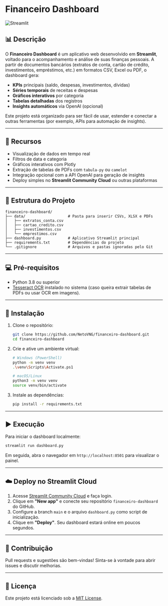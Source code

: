 # Financeiro Dashboard

![Streamlit](https://img.shields.io/badge/Deploy-Streamlit-blue)

## 📊 Descrição

O **Financeiro Dashboard** é um aplicativo web desenvolvido em **Streamlit**, voltado para o acompanhamento e análise de suas finanças pessoais. A partir de documentos bancários (extratos de conta, cartão de crédito, investimentos, empréstimos, etc.) em formatos CSV, Excel ou PDF, o dashboard gera:

* **KPIs** principais (saldo, despesas, investimentos, dívidas)
* **Séries temporais** de receitas e despesas
* **Gráficos interativos** por categoria
* **Tabelas detalhadas** dos registros
* **Insights automáticos** via OpenAI (opcional)

Este projeto está organizado para ser fácil de usar, estender e conectar a outras ferramentas (por exemplo, APIs para automação de insights).

---

## 🚀 Recursos

* Visualização de dados em tempo real
* Filtros de data e categoria
* Gráficos interativos com Plotly
* Extração de tabelas de PDFs com `tabula-py` ou `camelot`
* Integração opcional com a API OpenAI para geração de insights
* Deploy simples no **Streamlit Community Cloud** ou outras plataformas

---

## 📂 Estrutura do Projeto

```
financeiro-dashboard/
├── data/                   # Pasta para inserir CSVs, XLSX e PDFs
│   ├── extratos_conta.csv
│   ├── cartao_credito.csv
│   ├── investimentos.csv
│   └── emprestimos.csv
├── dashboard.py            # Aplicativo Streamlit principal
├── requirements.txt        # Dependências do projeto
└── .gitignore              # Arquivos e pastas ignoradas pelo Git
```

---

## 💻 Pré-requisitos

* Python 3.8 ou superior
* [Tesseract OCR](https://github.com/tesseract-ocr/tesseract) instalado no sistema (caso queira extrair tabelas de PDFs ou usar OCR em imagens).

---

## 🔧 Instalação

1. Clone o repositório:

   ```bash
   git clone https://github.com/NetoVNG/financeiro-dashboard.git
   cd financeiro-dashboard
   ```
2. Crie e ative um ambiente virtual:

   ```bash
   # Windows (PowerShell)
   python -m venv venv
   .\venv\Scripts\Activate.ps1

   # macOS/Linux
   python3 -m venv venv
   source venv/bin/activate
   ```
3. Instale as dependências:

   ```bash
   pip install -r requirements.txt
   ```

---

## ▶️ Execução

Para iniciar o dashboard localmente:

```bash
streamlit run dashboard.py
```

Em seguida, abra o navegador em `http://localhost:8501` para visualizar o painel.

---

## ☁️ Deploy no Streamlit Cloud

1. Acesse [Streamlit Community Cloud](https://streamlit.io/cloud) e faça login.
2. Clique em **"New app"** e conecte seu repositório `financeiro-dashboard` do GitHub.
3. Configure a branch `main` e o arquivo `dashboard.py` como script de inicialização.
4. Clique em **"Deploy"**. Seu dashboard estará online em poucos segundos.

---

## 🤝 Contribuição

Pull requests e sugestões são bem-vindas! Sinta-se à vontade para abrir issues e discutir melhorias.

---

## 📜 Licença

Este projeto está licenciado sob a [MIT License](https://opensource.org/licenses/MIT).
